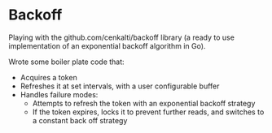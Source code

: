 # Backoff
Playing with the github.com/cenkalti/backoff library (a ready to use implementation of an exponential backoff algorithm in Go).

Wrote some boiler plate code that:

 - Acquires a token
 - Refreshes it at set intervals, with a user configurable buffer
 - Handles failure modes:
     - Attempts to refresh the token with an exponential backoff strategy
     - If the token expires, locks it to prevent further reads, and switches to a constant back off strategy
